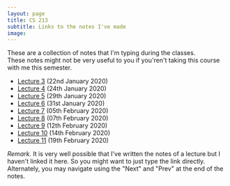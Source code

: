 ```yaml
---
layout: page
title: CS 213
subtitle: Links to the notes I've made
image:
---
```

These are a collection of notes that I'm typing during the classes.  
These notes might not be very useful to you if you'ren't taking this course with me this semester.
* [Lecture 3](lec03) (22nd January 2020)
* [Lecture 4](lec04) (24th January 2020)
* [Lecture 5](lec05) (29th January 2020)
* [Lecture 6](lec06) (31st January 2020)
* [Lecture 7](lec07) (05th February 2020)
* [Lecture 8](lec08) (07th February 2020)
* [Lecture 9](lec09) (12th February 2020)
* [Lecture 10](lec10) (14th February 2020)
* [Lecture 11](lec11) (19th February 2020)


_Remark._ It is very well possible that I've written the notes of a lecture but I haven't linked it here. So you might want to just type the link directly. Alternately, you may navigate using the "Next" and "Prev" at the end of the notes.